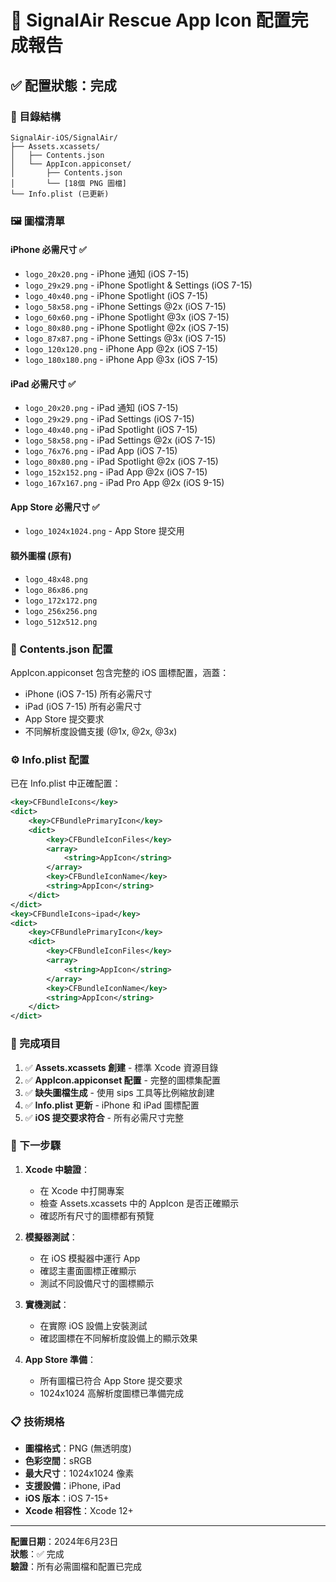 # 📱 SignalAir Rescue App Icon 配置完成報告

## ✅ 配置狀態：完成

### 📁 目錄結構
```
SignalAir-iOS/SignalAir/
├── Assets.xcassets/
│   ├── Contents.json
│   └── AppIcon.appiconset/
│       ├── Contents.json
│       └── [18個 PNG 圖檔]
└── Info.plist (已更新)
```

### 🖼️ 圖檔清單

#### iPhone 必需尺寸 ✅
- `logo_20x20.png` - iPhone 通知 (iOS 7-15)
- `logo_29x29.png` - iPhone Spotlight & Settings (iOS 7-15)
- `logo_40x40.png` - iPhone Spotlight (iOS 7-15)
- `logo_58x58.png` - iPhone Settings @2x (iOS 7-15)
- `logo_60x60.png` - iPhone Spotlight @3x (iOS 7-15)
- `logo_80x80.png` - iPhone Spotlight @2x (iOS 7-15)
- `logo_87x87.png` - iPhone Settings @3x (iOS 7-15)
- `logo_120x120.png` - iPhone App @2x (iOS 7-15)
- `logo_180x180.png` - iPhone App @3x (iOS 7-15)

#### iPad 必需尺寸 ✅
- `logo_20x20.png` - iPad 通知 (iOS 7-15)
- `logo_29x29.png` - iPad Settings (iOS 7-15)
- `logo_40x40.png` - iPad Spotlight (iOS 7-15)
- `logo_58x58.png` - iPad Settings @2x (iOS 7-15)
- `logo_76x76.png` - iPad App (iOS 7-15)
- `logo_80x80.png` - iPad Spotlight @2x (iOS 7-15)
- `logo_152x152.png` - iPad App @2x (iOS 7-15)
- `logo_167x167.png` - iPad Pro App @2x (iOS 9-15)

#### App Store 必需尺寸 ✅
- `logo_1024x1024.png` - App Store 提交用

#### 額外圖檔 (原有)
- `logo_48x48.png`
- `logo_86x86.png`
- `logo_172x172.png`
- `logo_256x256.png`
- `logo_512x512.png`

### 📄 Contents.json 配置

AppIcon.appiconset 包含完整的 iOS 圖標配置，涵蓋：
- iPhone (iOS 7-15) 所有必需尺寸
- iPad (iOS 7-15) 所有必需尺寸
- App Store 提交要求
- 不同解析度設備支援 (@1x, @2x, @3x)

### ⚙️ Info.plist 配置

已在 Info.plist 中正確配置：
```xml
<key>CFBundleIcons</key>
<dict>
    <key>CFBundlePrimaryIcon</key>
    <dict>
        <key>CFBundleIconFiles</key>
        <array>
            <string>AppIcon</string>
        </array>
        <key>CFBundleIconName</key>
        <string>AppIcon</string>
    </dict>
</dict>
<key>CFBundleIcons~ipad</key>
<dict>
    <key>CFBundlePrimaryIcon</key>
    <dict>
        <key>CFBundleIconFiles</key>
        <array>
            <string>AppIcon</string>
        </array>
        <key>CFBundleIconName</key>
        <string>AppIcon</string>
    </dict>
</dict>
```

### 🎯 完成項目

1. ✅ **Assets.xcassets 創建** - 標準 Xcode 資源目錄
2. ✅ **AppIcon.appiconset 配置** - 完整的圖標集配置
3. ✅ **缺失圖檔生成** - 使用 sips 工具等比例縮放創建
4. ✅ **Info.plist 更新** - iPhone 和 iPad 圖標配置
5. ✅ **iOS 提交要求符合** - 所有必需尺寸完整

### 🚀 下一步驟

1. **Xcode 中驗證**：
   - 在 Xcode 中打開專案
   - 檢查 Assets.xcassets 中的 AppIcon 是否正確顯示
   - 確認所有尺寸的圖標都有預覽

2. **模擬器測試**：
   - 在 iOS 模擬器中運行 App
   - 確認主畫面圖標正確顯示
   - 測試不同設備尺寸的圖標顯示

3. **實機測試**：
   - 在實際 iOS 設備上安裝測試
   - 確認圖標在不同解析度設備上的顯示效果

4. **App Store 準備**：
   - 所有圖檔已符合 App Store 提交要求
   - 1024x1024 高解析度圖標已準備完成

### 📋 技術規格

- **圖檔格式**：PNG (無透明度)
- **色彩空間**：sRGB
- **最大尺寸**：1024x1024 像素
- **支援設備**：iPhone, iPad
- **iOS 版本**：iOS 7-15+
- **Xcode 相容性**：Xcode 12+

---

**配置日期**：2024年6月23日  
**狀態**：✅ 完成  
**驗證**：所有必需圖檔和配置已完成 